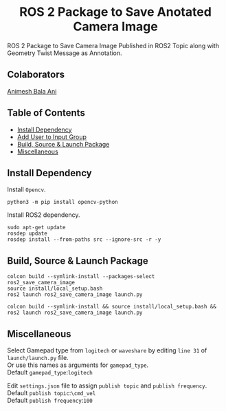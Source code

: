 <p align="center">
  <h1 align="center">ROS 2 Package to Save Anotated Camera Image</h1>
</p>

ROS 2 Package to Save Camera Image Published in ROS2 Topic along with Geometry Twist Message as Annotation.<br/>

## Colaborators
[Animesh Bala Ani](https://www.linkedin.com/in/ani717/)

## Table of Contents
* [Install Dependency](#install) <br/>
* [Add User to Input Group](#user) <br/>
* [Build, Source & Launch Package](#launch) <br/>
* [Miscellaneous](#miscellaneous) <br/>

## Install Dependency <a name="install"></a>
Install `Opencv`.<br/>
```
python3 -m pip install opencv-python
```
Install ROS2 dependency.<br/>
```
sudo apt-get update
rosdep update
rosdep install --from-paths src --ignore-src -r -y
```

## Build, Source & Launch Package <a name="launch"></a>
```
colcon build --symlink-install --packages-select ros2_save_camera_image
source install/local_setup.bash
ros2 launch ros2_save_camera_image launch.py
```
```
colcon build --symlink-install && source install/local_setup.bash && ros2 launch ros2_save_camera_image launch.py
```

## Miscellaneous <a name="miscellaneous"></a>
Select Gamepad type from `logitech` or `waveshare` by editing `line 31` of `launch/launch.py` file.<br/>
Or use this names as arguments for `gamepad_type`.<br/>
Default `gamepad_type`:`logitech`<br/> 

Edit `settings.json` file to assign `publish topic` and `publish frequency`.<br/>
Default `publish topic`:`\cmd_vel`<br/> 
Default `publish frequency`:`100`<br/>
